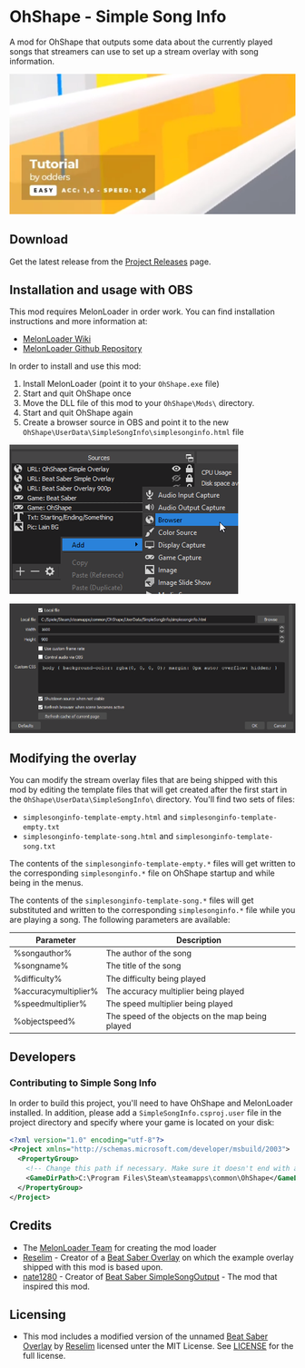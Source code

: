 # OhShape - Simple Song Info
A mod for OhShape that outputs some data about the currently played songs that streamers can use to set up a stream overlay with song information.

![Screenshot showing an example of the overlay](media/overlay-preview.png)

## Download
Get the latest release from the [Project Releases](https://github.com/Shadnix-was-taken/OhShape-SimpleSongInfo/releases) page.

## Installation and usage with OBS
This mod requires MelonLoader in order work. You can find installation instructions and more information at:

- [MelonLoader Wiki](https://melonwiki.xyz/)
- [MelonLoader Github Repository](https://github.com/HerpDerpinstine/MelonLoader)

In order to install and use this mod:

1. Install MelonLoader (point it to your `OhShape.exe` file)
2. Start and quit OhShape once
3. Move the DLL file of this mod to your `OhShape\Mods\` directory.
4. Start and quit OhShape again
5. Create a browser source in OBS and point it to the new `OhShape\UserData\SimpleSongInfo\simplesonginfo.html` file

![Screenshot showing how to add a browser source in OBS](media/obs-add-browser-source.png)

![Screenshot showing the properties of the browser source in OBS](media/obs-browser-source-properties.png)

## Modifying the overlay
You can modify the stream overlay files that are being shipped with this mod by editing the template files that will get created after the first start in the `OhShape\UserData\SimpleSongInfo\` directory. You'll find two sets of files:

- `simplesonginfo-template-empty.html` and `simplesonginfo-template-empty.txt`
- `simplesonginfo-template-song.html` and `simplesonginfo-template-song.txt`

The contents of the `simplesonginfo-template-empty.*` files will get written to the corresponding `simplesonginfo.*` file on OhShape startup and while being in the menus.

The contents of the `simplesonginfo-template-song.*` files will get substituted and written to the corresponding `simplesonginfo.*` file while you are playing a song. The following parameters are available:

| Parameter | Description |
| - | - |
| %songauthor% | The author of the song |
| %songname% | The title of the song |
| %difficulty% | The difficulty being played |
| %accuracymultiplier% | The accuracy multiplier being played |
| %speedmultiplier% | The speed multiplier being played |
| %objectspeed% | The speed of the objects on the map being played |

## Developers

### Contributing to Simple Song Info
In order to build this project, you'll need to have OhShape and MelonLoader installed. In addition, please add a `SimpleSongInfo.csproj.user` file in the project directory and specify where your game is located on your disk:

```xml
<?xml version="1.0" encoding="utf-8"?>
<Project xmlns="http://schemas.microsoft.com/developer/msbuild/2003">
  <PropertyGroup>
    <!-- Change this path if necessary. Make sure it doesn't end with a backslash. -->
    <GameDirPath>C:\Program Files\Steam\steamapps\common\OhShape</GameDirPath>
  </PropertyGroup>
</Project>
```

## Credits
- The [MelonLoader Team](https://melonwiki.xyz/#/credits) for creating the mod loader
- [Reselim](https://github.com/Reselim/) - Creator of a [Beat Saber Overlay](https://github.com/Reselim/beat-saber-overlay) on which the example overlay shipped with this mod is based upon.
- [nate1280](https://github.com/nate1280/) - Creator of [Beat Saber SimpleSongOutput](https://github.com/nate1280/BeatSaber-SimpleSongOutput) - The mod that inspired this mod.

## Licensing
- This mod includes a modified version of the unnamed [Beat Saber Overlay](https://github.com/Reselim/beat-saber-overlay) by [Reselim](https://github.com/Reselim/) licensed unter the MIT License. See [LICENSE](https://github.com/Reselim/beat-saber-overlay/blob/master/LICENSE) for the full license.